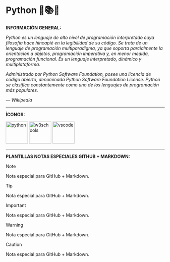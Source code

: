 # Python 🌿📚🤖

**INFORMACIÓN GENERAL:**

*Python es un lenguaje de alto nivel de programación interpretado cuya filosofía hace hincapié en la legibilidad de su código. Se trata de un lenguaje de programación multiparadigma, ya que soporta parcialmente la orientación a objetos, programación imperativa y, en menor medida, programación funcional. Es un lenguaje interpretado, dinámico y multiplataforma.*

*Administrado por Python Software Foundation, posee una licencia de código abierto, denominada Python Software Foundation License.​ Python se clasifica constantemente como uno de los lenguajes de programación más populares.*

*— Wikipedia*

---

**ÍCONOS:**

<img src="https://upload.wikimedia.org/wikipedia/commons/c/c3/Python-logo-notext.svg" alt="python" width="70" height="70"/> <img src="https://vetores.org/d/w3schools.svg" alt="w3schools" height="70"/> <img src="https://code.visualstudio.com/assets/images/code-stable.png" alt="vscode" width="70" height="70"/>

---

**PLANTILLAS NOTAS ESPECIALES GITHUB + MARKDOWN:**

> [!NOTE]
> Nota especial para GitHub + Markdown.

> [!TIP]
> Nota especial para GitHub + Markdown.

> [!IMPORTANT]
> Nota especial para GitHub + Markdown.

> [!WARNING]
> Nota especial para GitHub + Markdown.

> [!CAUTION]
> Nota especial para GitHub + Markdown.
